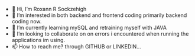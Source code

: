 - 👋 Hi, I’m Roxann R Sockzehigh
- 👀 I’m interested in both backend and frontend coding primarily backend coding now.
- 🌱 I’m currently learning mySQL and retraining myself with JAVA
- 💞️ I’m looking to collaborate on on errors i encountered when running the applications im using.
- 📫 How to reach me? through GITHUB or LINKEDIN...

<!---
rsockzehigh/rsockzehigh is a ✨ special ✨ repository because its `README.md` (this file) appears on your GitHub profile.
You can click the Preview link to take a look at your changes.
--->
